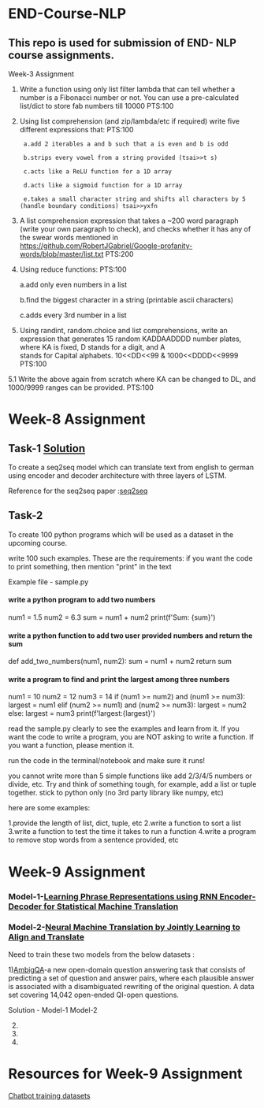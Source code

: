 # END-Course-NLP

## This repo is used for submission of END- NLP course assignments.

Week-3 Assignment

1. Write a function using only list filter lambda that can tell whether a number is a Fibonacci number or not. You can use a pre-calculated list/dict to store fab numbers till 10000 PTS:100

2. Using list comprehension (and zip/lambda/etc if required) write five different expressions that: PTS:100

        a.add 2 iterables a and b such that a is even and b is odd
        
        b.strips every vowel from a string provided (tsai>>t s)
  
        c.acts like a ReLU function for a 1D array
  
        d.acts like a sigmoid function for a 1D array
  
        e.takes a small character string and shifts all characters by 5 (handle boundary conditions) tsai>>yxfn

3. A list comprehension expression that takes a ~200 word paragraph (write your own paragraph to check), and checks whether it has any of the swear words mentioned in https://github.com/RobertJGabriel/Google-profanity-words/blob/master/list.txt PTS:200

4. Using reduce functions: PTS:100
   
    a.add only even numbers in a list
    
    b.find the biggest character in a string (printable ascii characters)
    
    c.adds every 3rd number in a list

5. Using randint, random.choice and list comprehensions, write an expression that generates 15 random KADDAADDDD number plates, where KA is fixed, D stands for a digit, and A     
   stands for Capital alphabets. 10<<DD<<99 & 1000<<DDDD<<9999 PTS:100

5.1 Write the above again from scratch where KA can be changed to DL, and 1000/9999 ranges can be provided.  PTS:100



# Week-8 Assignment

## Task-1     [Solution](https://github.com/karanamrahul/END-Course-NLP/blob/main/Week-8%20Sequence_to_Sequence_Model_English-German.ipynb)

To create a seq2seq model which can translate text from english to german using encoder and decoder architecture with three layers of LSTM.

Reference for the seq2seq paper :[seq2seq](https://arxiv.org/pdf/1409.3215.pdf)

## Task-2

To create 100 python programs which will be used as a dataset in the upcoming course.

write 100 such examples. These are the requirements:
if you want the code to print something, then mention "print" in the text


Example file - sample.py
#### write a python program to add two numbers 
num1 = 1.5
num2 = 6.3
sum = num1 + num2
print(f'Sum: {sum}')


#### write a python function to add two user provided numbers and return the sum
def add_two_numbers(num1, num2):
    sum = num1 + num2
    return sum


#### write a program to find and print the largest among three numbers

num1 = 10
num2 = 12
num3 = 14
if (num1 >= num2) and (num1 >= num3):
   largest = num1
elif (num2 >= num1) and (num2 >= num3):
   largest = num2
else:
   largest = num3
print(f'largest:{largest}')


read the sample.py clearly to see the examples and learn from it. If you want the code to write a program, you are NOT asking to write a function. If you want a function, please mention it. 

run the code in the terminal/notebook and make sure it runs!

you cannot write more than 5 simple functions like add 2/3/4/5 numbers or divide, etc. Try and think of something tough, for example, add a list or tuple together. 
stick to python only (no 3rd party library like numpy, etc)

here are some examples:

1.provide the length of list, dict, tuple, etc
2.write a function to sort a list
3.write a function to test the time it takes to run a function
4.write a program to remove stop words from a sentence provided,
etc


# Week-9 Assignment    

### Model-1-[Learning Phrase Representations using RNN Encoder-Decoder for Statistical Machine Translation](https://arxiv.org/abs/1406.1078)

### Model-2-[Neural Machine Translation by Jointly Learning to Align and Translate](https://arxiv.org/abs/1409.0473)

Need to train these two models from the below datasets :

1)[AmbigQA](https://nlp.cs.washington.edu/ambigqa/)-a new open-domain question answering task that consists of predicting a set of question and answer pairs, where each plausible answer is associated with a disambiguated rewriting of the original question. A data set covering 14,042 open-ended QI-open questions.

Solution - Model-1   Model-2

2)

3)

4)

# Resources for Week-9 Assignment

[Chatbot training datasets](https://kili-technology.com/blog/chatbot-training-datasets/)
